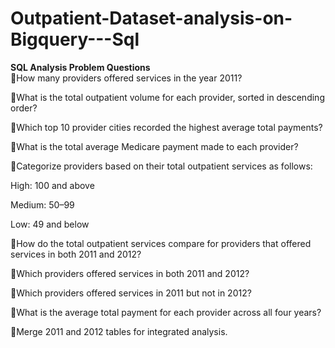 # Outpatient-Dataset-analysis-on-Bigquery---Sql

**SQL Analysis Problem Questions**  
🔹How many providers offered services in the year 2011?  

🔹What is the total outpatient volume for each provider, sorted in descending order?  

🔹Which top 10 provider cities recorded the highest average total payments?  

🔹What is the total average Medicare payment made to each provider?  

🔹Categorize providers based on their total outpatient services as follows:  
   
  High: 100 and above  
  
  Medium: 50–99  
  
  Low: 49 and below  
  
🔹How do the total outpatient services compare for providers that offered services in both 2011 and 2012?  
  
🔹Which providers offered services in both 2011 and 2012?  
    
🔹Which providers offered services in 2011 but not in 2012?  
  
🔹What is the average total payment for each provider across all four years?  
  
🔹Merge 2011 and 2012 tables for integrated analysis.  
